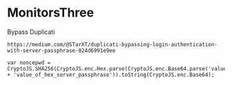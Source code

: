 # MonitorsThree


Bypass Duplicati


    https://medium.com/@STarXT/duplicati-bypassing-login-authentication-with-server-passphrase-024d6991e9ee

    var noncepwd = CryptoJS.SHA256(CryptoJS.enc.Hex.parse(CryptoJS.enc.Base64.parse('value_of_NONCE') + 'value_of_hex_server_passphrase')).toString(CryptoJS.enc.Base64);

